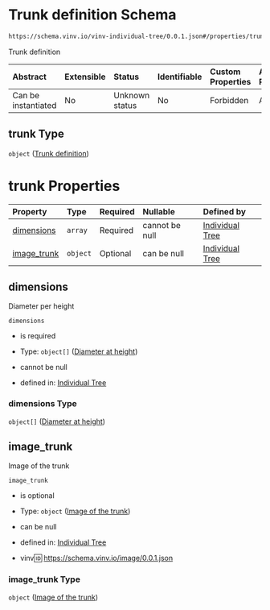 # Trunk definition Schema

```txt
https://schema.vinv.io/vinv-individual-tree/0.0.1.json#/properties/trunk
```

Trunk definition

| Abstract            | Extensible | Status         | Identifiable | Custom Properties | Additional Properties | Access Restrictions | Defined In                                                |
| :------------------ | :--------- | :------------- | :----------- | :---------------- | :-------------------- | :------------------ | :-------------------------------------------------------- |
| Can be instantiated | No         | Unknown status | No           | Forbidden         | Allowed               | none                | [0.0.1.doc.json\*](0.0.1.doc.json "open original schema") |

## trunk Type

`object` ([Trunk definition](0-properties-trunk-definition.md))

# trunk Properties

| Property                     | Type     | Required | Nullable       | Defined by                                                                                                                                                                          |
| :--------------------------- | :------- | :------- | :------------- | :---------------------------------------------------------------------------------------------------------------------------------------------------------------------------------- |
| [dimensions](#dimensions)    | `array`  | Required | cannot be null | [Individual Tree](0-properties-trunk-definition-properties-trunk-dimensions.md "https://schema.vinv.io/vinv-individual-tree/0.0.1.json#/properties/trunk/properties/dimensions")    |
| [image\_trunk](#image_trunk) | `object` | Optional | can be null    | [Individual Tree](0-properties-trunk-definition-properties-image-of-the-trunk.md "https://schema.vinv.io/vinv-individual-tree/0.0.1.json#/properties/trunk/properties/image_trunk") |

## dimensions

Diameter per height

`dimensions`

*   is required

*   Type: `object[]` ([Diameter at height](0-defs-diameter-at-height.md))

*   cannot be null

*   defined in: [Individual Tree](0-properties-trunk-definition-properties-trunk-dimensions.md "https://schema.vinv.io/vinv-individual-tree/0.0.1.json#/properties/trunk/properties/dimensions")

### dimensions Type

`object[]` ([Diameter at height](0-defs-diameter-at-height.md))

## image\_trunk

Image of the trunk

`image_trunk`

*   is optional

*   Type: `object` ([Image of the trunk](0-properties-trunk-definition-properties-image-of-the-trunk.md))

*   can be null

*   defined in: [Individual Tree](0-properties-trunk-definition-properties-image-of-the-trunk.md "https://schema.vinv.io/vinv-individual-tree/0.0.1.json#/properties/trunk/properties/image_trunk")

*   vinv:id: https://schema.vinv.io/image/0.0.1.json

### image\_trunk Type

`object` ([Image of the trunk](0-properties-trunk-definition-properties-image-of-the-trunk.md))
